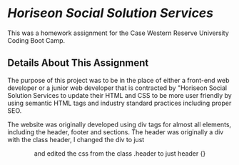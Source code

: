 # __*Horiseon Social Solution Services*__
This was a homework assignment for the Case Western Reserve University Coding Boot Camp.


## __Details About This Assignment__
The purpose of this project was to be in the place of either a front-end web developer or a junior web developer that is contracted by "Horiseon Social Solution Services to update their HTML and CSS to be more user friendly by using semantic HTML tags and industry standard practices including proper SEO.

The website was originally developed using div tags for almost all elements, including the header, footer and sections. The header was originally a div with the class header, I changed the div to just <header> and edited the css from the class .header to just header {}

